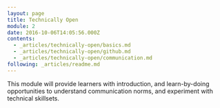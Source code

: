 ```yaml
---
layout: page
title: Technically Open
module: 2
date: 2016-10-06T14:05:56.000Z
contents:
  - _articles/technically-open/basics.md
  - _articles/technically-open/github.md
  - _articles/technically-open/communication.md
following: _articles/readme.md
---
```


This module will provide learners with introduction, and learn-by-doing opportunities to understand communication norms, and experiment with technical skillsets.
